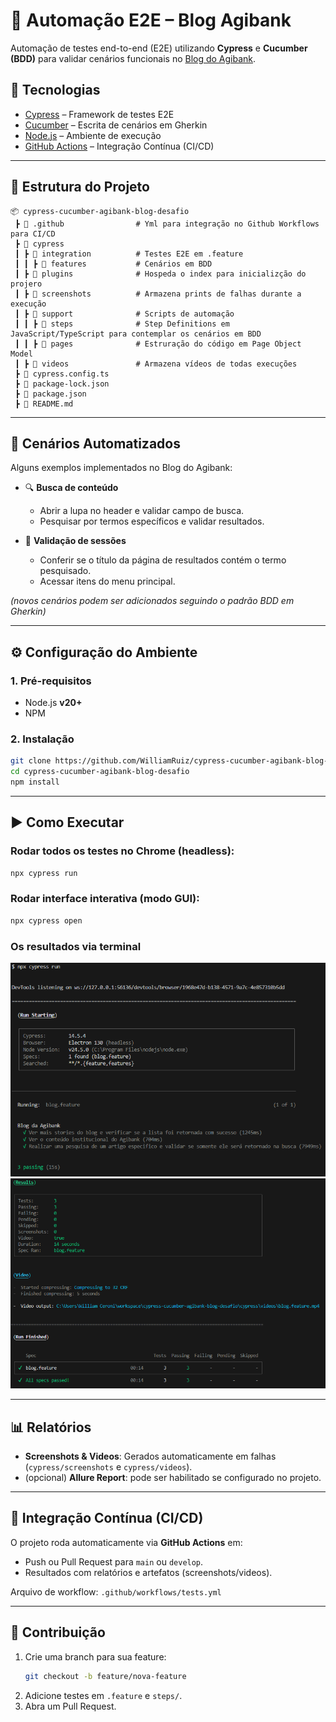 # 📌 Automação E2E – Blog Agibank  
Automação de testes end-to-end (E2E) utilizando **Cypress** e **Cucumber (BDD)** para validar cenários funcionais no [Blog do Agibank](https://blog.agibank.com.br/).  

## 🚀 Tecnologias  
- [Cypress](https://www.cypress.io/) – Framework de testes E2E  
- [Cucumber](https://cucumber.io/) – Escrita de cenários em Gherkin  
- [Node.js](https://nodejs.org/) – Ambiente de execução  
- [GitHub Actions](https://github.com/features/actions) – Integração Contínua (CI/CD)  

---

## 📂 Estrutura do Projeto  
```
📦 cypress-cucumber-agibank-blog-desafio
 ┣ 📂 .github                # Yml para integração no Github Workflows para CI/CD
 ┣ 📂 cypress
 ┃ ┣ 📂 integration          # Testes E2E em .feature
 ┃ ┃ ┣ 📂 features           # Cenários em BDD
 ┃ ┣ 📂 plugins              # Hospeda o index para inicializção do projero 
 ┃ ┣ 📂 screenshots          # Armazena prints de falhas durante a execução
 ┃ ┣ 📂 support              # Scripts de automação
 ┃ ┃ ┣ 📂 steps              # Step Definitions em JavaScript/TypeScript para contemplar os cenários em BDD
 ┃ ┃ ┣ 📂 pages              # Estruração do código em Page Object Model
 ┃ ┣ 📂 videos               # Armazena vídeos de todas execuções
 ┣ 📜 cypress.config.ts
 ┣ 📜 package-lock.json
 ┣ 📜 package.json
 ┣ 📜 README.md
```

---

## 🧪 Cenários Automatizados  
Alguns exemplos implementados no Blog do Agibank:

- 🔍 **Busca de conteúdo**  
  - Abrir a lupa no header e validar campo de busca.  
  - Pesquisar por termos específicos e validar resultados.  

- 📄 **Validação de sessões**  
  - Conferir se o título da página de resultados contém o termo pesquisado.  
  - Acessar itens do menu principal.  

*(novos cenários podem ser adicionados seguindo o padrão BDD em Gherkin)*

---

## ⚙️ Configuração do Ambiente  

### 1. Pré-requisitos  
- Node.js **v20+**  
- NPM  

### 2. Instalação  
```bash
git clone https://github.com/WilliamRuiz/cypress-cucumber-agibank-blog-desafio.git
cd cypress-cucumber-agibank-blog-desafio
npm install
```

---

## ▶️ Como Executar  

### Rodar todos os testes no Chrome (headless):  
```bash
npx cypress run
```

### Rodar interface interativa (modo GUI):  
```bash
npx cypress open
```
### Os resultados via terminal

![Status](images/testes_status.png)
![Resultados](images/tests_results.png)

---

## 📊 Relatórios  

- **Screenshots & Videos**: Gerados automaticamente em falhas (`cypress/screenshots` e `cypress/videos`).  
- (opcional) **Allure Report**: pode ser habilitado se configurado no projeto.  

---

## 🔄 Integração Contínua (CI/CD)  
O projeto roda automaticamente via **GitHub Actions** em:  
- Push ou Pull Request para `main` ou `develop`.  
- Resultados com relatórios e artefatos (screenshots/videos).  

Arquivo de workflow: `.github/workflows/tests.yml`  

---

## 🤝 Contribuição  
1. Crie uma branch para sua feature:  
   ```bash
   git checkout -b feature/nova-feature
   ```  
2. Adicione testes em `.feature` e `steps/`.  
3. Abra um Pull Request.  